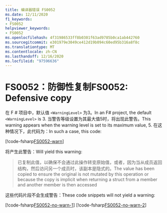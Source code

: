 ```yaml
---
title: 编译器错误 FS0052
ms.date: 12/11/2020
f1_keywords:
- FS0052
helpviewer_keywords:
- FS0052
ms.openlocfilehash: 4f31986533ff8b0301f63ad9785b0ca1ab442760
ms.sourcegitcommit: e301979e3049ce412d19b094c60ed95b316a8f8c
ms.translationtype: MT
ms.contentlocale: zh-CN
ms.lasthandoff: 12/16/2020
ms.locfileid: "97596636"
---
```

# <a name="fs0052-defensive-copy"></a><span data-ttu-id="1a3b3-102">FS0052：防御性复制</span><span class="sxs-lookup"><span data-stu-id="1a3b3-102">FS0052: Defensive copy</span></span>

<span data-ttu-id="1a3b3-103">在 F # 项目中，默认值 `<WarningLevel>` 为3。</span><span class="sxs-lookup"><span data-stu-id="1a3b3-103">In an F# project, the default `<WarningLevel>` is 3.</span></span> <span data-ttu-id="1a3b3-104">当警告等级设置为其最大值5时，将出现此警告。</span><span class="sxs-lookup"><span data-stu-id="1a3b3-104">This warning appears when the warning level is set to its maximum value, 5.</span></span> <span data-ttu-id="1a3b3-105">在这种情况下，此代码为：</span><span class="sxs-lookup"><span data-stu-id="1a3b3-105">In such a case, this code:</span></span>

[!code-fsharp[FS0052-warn](~/samples/snippets/fsharp/compiler-messages/fs0052.fsx#L2)]

<span data-ttu-id="1a3b3-106">将产生此警告：</span><span class="sxs-lookup"><span data-stu-id="1a3b3-106">Will yield this warning:</span></span>
> <span data-ttu-id="1a3b3-107">已复制此值，以确保不会通过此操作转变原始值，或者，因为当从成员返回结构，然后访问另一个成员时，该副本是隐式的。</span><span class="sxs-lookup"><span data-stu-id="1a3b3-107">The value has been copied to ensure the original is not mutated by this operation or because the copy is implicit when returning a struct from a member and another member is then accessed</span></span>

<span data-ttu-id="1a3b3-108">这些代码片段不会生成警告：</span><span class="sxs-lookup"><span data-stu-id="1a3b3-108">These code snippets will not yield a warning:</span></span>

[!code-fsharp[FS0052-no-warn-1](~/samples/snippets/fsharp/compiler-messages/fs0052.fsx#L5-L6)]
[!code-fsharp[FS0052-no-warn-2](~/samples/snippets/fsharp/compiler-messages/fs0052.fsx#L9)]
